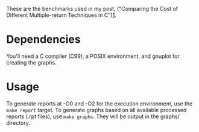 These are the benchmarks used in my post, ("Comparing the Cost of
Different Multiple-return Techniques in C")[1].

[1]: http://spin.atomicobject.com/2013/12/23/c-return-multiple-values/


# Dependencies

You'll need a C compiler (C99), a POSIX environment, and gnuplot for
creating the graphs. 

# Usage

To generate reports at -O0 and -O2 for the execution environment, use
the `make report` target. To generate graphs based on all available
processed reports (.rpt files), use `make graphs`. They will be output
in the graphs/ directory.
